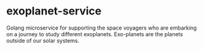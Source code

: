 # exoplanet-service
Golang microservice for supporting the space voyagers who are embarking on a journey to study different exoplanets. Exo-planets are the planets outside of our solar systems.
